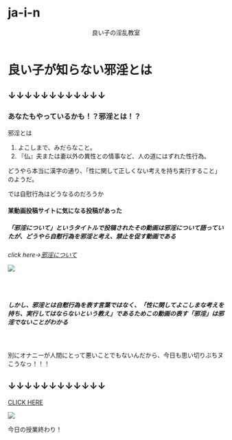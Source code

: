# ja-i-n
<!DOCTYPE html>
<html>
 <head>
   <meta charset="utf-8">
   <title>良い淫乱</title>
   <link rel="stylesheet" href="stylesheet.css">
 </head>
 <body>
   <header>
     <div class="header-logo">良い子の淫乱教室</div>
   </header>
   <div class="top-wrapper">
     <h1>良い子が知らない<span class="top-text">邪淫</span>とは</h1>
     <h2>↓↓↓↓↓↓↓↓↓↓↓↓</h2>
   </div>
   <div class="middle-wrapper">
     <h3>あなたもやっているかも！？<span class="top-text">邪淫</span>とは！？</h3>
     <p><span class="middle-text">邪淫</span>とは</p>
     <ol>
       <li>よこしまで、みだらなこと。</li>
       <li>『仏』夫または妻以外の異性との情事など、人の道にはずれた性行為。</li>
     </ol>
     <p>どうやら本当に漢字の通り、<span class="middle-text2">「性に関して正しくない考えを持ち実行すること」</span>のようだ。</p>
   </div>
   <div class="bottom-wrapper">
     <p>では自慰行為はどうなるのだろうか</p>
     <h4>某動画投稿サイトに気になる投稿があった</h4>
     <h5>「邪淫について」というタイトルで投稿されたその動画は邪淫について語っていたが、どうやら自慰行為を邪淫と考え、禁止を促す動画である</h5>
     <h6>click here→<a href="https://www.nicovideo.jp/watch/sm1149875">邪淫について</a>
     <p><img src="file:///Users/sharmamikoto/Desktop/%E3%82%B9%E3%82%AF%E3%83%AA%E3%83%BC%E3%83%B3%E3%82%B7%E3%83%A7%E3%83%83%E3%83%88%202020-02-13%201.28.11.png"></p>
　　　<h5 class="bottom-text">しかし、邪淫とは自慰行為を表す言葉ではなく、「性に関してよこしまな考えを持ち、実行してはならないという教え」であるためこの動画の表す「邪淫」は邪淫でないことがわかる</h5>
　　　<p class="h7">別にオナニーが人間にとって悪いことでもないんだから、今日も思い切りぶちヌこうなっ！！！</p>
     <h2>↓↓↓↓↓↓↓↓↓↓↓↓</h2>
     <p class="aaa"><a href="https://jp.pornhub.com/">CLICK HERE</a></p>
     <p class="bbb"><a href="https://jp.pornhub.com/"><img src="file:///Users/sharmamikoto/Library/Mobile%20Documents/com~apple~CloudDocs/%E3%82%A8%E3%82%B7%E3%82%99%E3%83%95%E3%82%9A%E3%83%88/f.jpg"></a></p>
   </div>
   <footer>
     <div class="footer-logo">今日の授業終わり！</div>
   </footer>
 </body>
</html>
